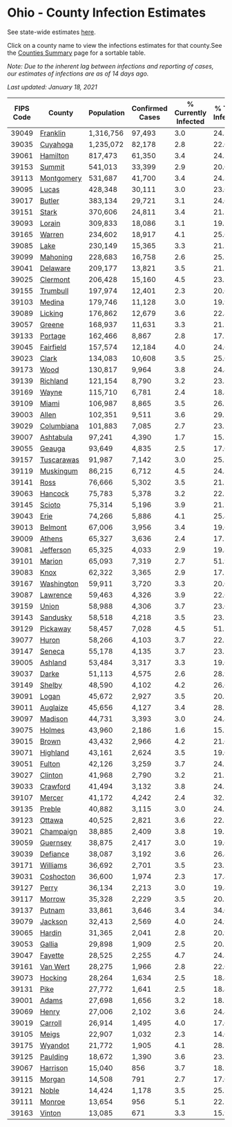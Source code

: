 # Ohio - County Infection Estimates

See state-wide estimates [here](/infections/us-oh).

Click on a county name to view the infections estimates for that county.See the [Counties Summary](/infections/summary-counties) page for a sortable table.

*Note: Due to the inherent lag between infections and reporting of cases, our estimates of infections are as of 14 days ago.*

*Last updated: January 18, 2021*

|   FIPS Code |                   County |   Population |   Confirmed Cases |   % Currently Infected |   % Total Infected |
|-------------|--------------------------|--------------|-------------------|------------------------|--------------------|
|       39049 |     [Franklin](franklin) |    1,316,756 |            97,493 |                    3.0 |               24.3 |
|       39035 |     [Cuyahoga](cuyahoga) |    1,235,072 |            82,178 |                    2.8 |               22.0 |
|       39061 |     [Hamilton](hamilton) |      817,473 |            61,350 |                    3.4 |               24.3 |
|       39153 |         [Summit](summit) |      541,013 |            33,399 |                    2.9 |               20.0 |
|       39113 | [Montgomery](montgomery) |      531,687 |            41,700 |                    3.4 |               24.8 |
|       39095 |           [Lucas](lucas) |      428,348 |            30,111 |                    3.0 |               23.6 |
|       39017 |         [Butler](butler) |      383,134 |            29,721 |                    3.1 |               24.6 |
|       39151 |           [Stark](stark) |      370,606 |            24,811 |                    3.4 |               21.5 |
|       39093 |         [Lorain](lorain) |      309,833 |            18,086 |                    3.1 |               19.1 |
|       39165 |         [Warren](warren) |      234,602 |            18,917 |                    4.1 |               25.6 |
|       39085 |             [Lake](lake) |      230,149 |            15,365 |                    3.3 |               21.3 |
|       39099 |     [Mahoning](mahoning) |      228,683 |            16,758 |                    2.6 |               25.1 |
|       39041 |     [Delaware](delaware) |      209,177 |            13,821 |                    3.5 |               21.2 |
|       39025 |     [Clermont](clermont) |      206,428 |            15,160 |                    4.5 |               23.1 |
|       39155 |     [Trumbull](trumbull) |      197,974 |            12,401 |                    2.3 |               20.6 |
|       39103 |         [Medina](medina) |      179,746 |            11,128 |                    3.0 |               19.9 |
|       39089 |       [Licking](licking) |      176,862 |            12,679 |                    3.6 |               22.8 |
|       39057 |         [Greene](greene) |      168,937 |            11,631 |                    3.3 |               21.5 |
|       39133 |       [Portage](portage) |      162,466 |             8,867 |                    2.8 |               17.7 |
|       39045 |   [Fairfield](fairfield) |      157,574 |            12,184 |                    4.0 |               24.6 |
|       39023 |           [Clark](clark) |      134,083 |            10,608 |                    3.5 |               25.0 |
|       39173 |             [Wood](wood) |      130,817 |             9,964 |                    3.8 |               24.4 |
|       39139 |     [Richland](richland) |      121,154 |             8,790 |                    3.2 |               23.3 |
|       39169 |           [Wayne](wayne) |      115,710 |             6,781 |                    2.4 |               18.8 |
|       39109 |           [Miami](miami) |      106,987 |             8,865 |                    3.5 |               26.7 |
|       39003 |           [Allen](allen) |      102,351 |             9,511 |                    3.6 |               29.7 |
|       39029 | [Columbiana](columbiana) |      101,883 |             7,085 |                    2.7 |               23.5 |
|       39007 |   [Ashtabula](ashtabula) |       97,241 |             4,390 |                    1.7 |               15.1 |
|       39055 |         [Geauga](geauga) |       93,649 |             4,835 |                    2.5 |               17.0 |
|       39157 | [Tuscarawas](tuscarawas) |       91,987 |             7,142 |                    3.0 |               25.1 |
|       39119 |   [Muskingum](muskingum) |       86,215 |             6,712 |                    4.5 |               24.3 |
|       39141 |             [Ross](ross) |       76,666 |             5,302 |                    3.5 |               21.7 |
|       39063 |       [Hancock](hancock) |       75,783 |             5,378 |                    3.2 |               22.5 |
|       39145 |         [Scioto](scioto) |       75,314 |             5,196 |                    3.9 |               21.7 |
|       39043 |             [Erie](erie) |       74,266 |             5,886 |                    4.1 |               25.4 |
|       39013 |       [Belmont](belmont) |       67,006 |             3,956 |                    3.4 |               19.6 |
|       39009 |         [Athens](athens) |       65,327 |             3,636 |                    2.4 |               17.1 |
|       39081 |   [Jefferson](jefferson) |       65,325 |             4,033 |                    2.9 |               19.8 |
|       39101 |         [Marion](marion) |       65,093 |             7,319 |                    2.7 |               51.9 |
|       39083 |             [Knox](knox) |       62,322 |             3,365 |                    2.9 |               17.2 |
|       39167 | [Washington](washington) |       59,911 |             3,720 |                    3.3 |               20.0 |
|       39087 |     [Lawrence](lawrence) |       59,463 |             4,326 |                    3.9 |               22.6 |
|       39159 |           [Union](union) |       58,988 |             4,306 |                    3.7 |               23.0 |
|       39143 |     [Sandusky](sandusky) |       58,518 |             4,218 |                    3.5 |               23.2 |
|       39129 |     [Pickaway](pickaway) |       58,457 |             7,028 |                    4.5 |               51.1 |
|       39077 |           [Huron](huron) |       58,266 |             4,103 |                    3.7 |               22.5 |
|       39147 |         [Seneca](seneca) |       55,178 |             4,135 |                    3.7 |               23.7 |
|       39005 |       [Ashland](ashland) |       53,484 |             3,317 |                    3.3 |               19.6 |
|       39037 |           [Darke](darke) |       51,113 |             4,575 |                    2.6 |               28.9 |
|       39149 |         [Shelby](shelby) |       48,590 |             4,102 |                    4.2 |               26.6 |
|       39091 |           [Logan](logan) |       45,672 |             2,927 |                    3.5 |               20.3 |
|       39011 |     [Auglaize](auglaize) |       45,656 |             4,127 |                    3.4 |               28.5 |
|       39097 |       [Madison](madison) |       44,731 |             3,393 |                    3.0 |               24.4 |
|       39075 |         [Holmes](holmes) |       43,960 |             2,186 |                    1.6 |               15.7 |
|       39015 |           [Brown](brown) |       43,432 |             2,966 |                    4.2 |               21.6 |
|       39071 |     [Highland](highland) |       43,161 |             2,624 |                    3.5 |               19.0 |
|       39051 |         [Fulton](fulton) |       42,126 |             3,259 |                    3.7 |               24.5 |
|       39027 |       [Clinton](clinton) |       41,968 |             2,790 |                    3.2 |               21.2 |
|       39033 |     [Crawford](crawford) |       41,494 |             3,132 |                    3.8 |               24.3 |
|       39107 |         [Mercer](mercer) |       41,172 |             4,242 |                    2.4 |               32.7 |
|       39135 |         [Preble](preble) |       40,882 |             3,115 |                    3.0 |               24.2 |
|       39123 |         [Ottawa](ottawa) |       40,525 |             2,821 |                    3.6 |               22.5 |
|       39021 |   [Champaign](champaign) |       38,885 |             2,409 |                    3.8 |               19.5 |
|       39059 |     [Guernsey](guernsey) |       38,875 |             2,417 |                    3.0 |               19.6 |
|       39039 |     [Defiance](defiance) |       38,087 |             3,192 |                    3.6 |               26.4 |
|       39171 |     [Williams](williams) |       36,692 |             2,701 |                    3.5 |               23.7 |
|       39031 |   [Coshocton](coshocton) |       36,600 |             1,974 |                    2.3 |               17.4 |
|       39127 |           [Perry](perry) |       36,134 |             2,213 |                    3.0 |               19.4 |
|       39117 |         [Morrow](morrow) |       35,328 |             2,229 |                    3.5 |               20.5 |
|       39137 |         [Putnam](putnam) |       33,861 |             3,646 |                    3.4 |               34.0 |
|       39079 |       [Jackson](jackson) |       32,413 |             2,569 |                    4.0 |               24.9 |
|       39065 |         [Hardin](hardin) |       31,365 |             2,041 |                    2.8 |               20.9 |
|       39053 |         [Gallia](gallia) |       29,898 |             1,909 |                    2.5 |               20.2 |
|       39047 |       [Fayette](fayette) |       28,525 |             2,255 |                    4.7 |               24.8 |
|       39161 |     [Van Wert](van-wert) |       28,275 |             1,966 |                    2.8 |               22.0 |
|       39073 |       [Hocking](hocking) |       28,264 |             1,634 |                    2.5 |               18.4 |
|       39131 |             [Pike](pike) |       27,772 |             1,641 |                    2.5 |               18.4 |
|       39001 |           [Adams](adams) |       27,698 |             1,656 |                    3.2 |               18.7 |
|       39069 |           [Henry](henry) |       27,006 |             2,102 |                    3.6 |               24.4 |
|       39019 |       [Carroll](carroll) |       26,914 |             1,495 |                    4.0 |               17.6 |
|       39105 |           [Meigs](meigs) |       22,907 |             1,032 |                    2.3 |               14.0 |
|       39175 |       [Wyandot](wyandot) |       21,772 |             1,905 |                    4.1 |               28.3 |
|       39125 |     [Paulding](paulding) |       18,672 |             1,390 |                    3.6 |               23.7 |
|       39067 |     [Harrison](harrison) |       15,040 |               856 |                    3.7 |               18.2 |
|       39115 |         [Morgan](morgan) |       14,508 |               791 |                    2.7 |               17.0 |
|       39121 |           [Noble](noble) |       14,424 |             1,178 |                    3.5 |               25.7 |
|       39111 |         [Monroe](monroe) |       13,654 |               956 |                    5.1 |               22.7 |
|       39163 |         [Vinton](vinton) |       13,085 |               671 |                    3.3 |               15.9 |